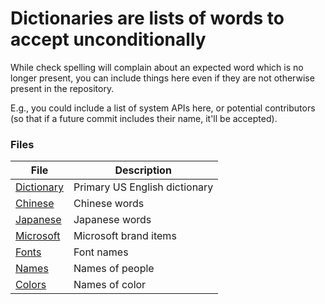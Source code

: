 # Dictionaries are lists of words to accept unconditionally

While check spelling will complain about an expected word
which is no longer present, you can include things here even if
they are not otherwise present in the repository.

E.g., you could include a list of system APIs here, or potential
contributors (so that if a future commit includes their name,
it'll be accepted).

### Files

| File | Description |
| ---- | ----------- |
| [Dictionary](dictionary.txt) | Primary US English dictionary |
| [Chinese](chinese.txt) | Chinese words |
| [Japanese](japanese.txt) | Japanese words |
| [Microsoft](microsoft.txt) | Microsoft brand items |
| [Fonts](fonts.txt) | Font names |
| [Names](names.txt) | Names of people |
| [Colors](colors.txt) | Names of color |

